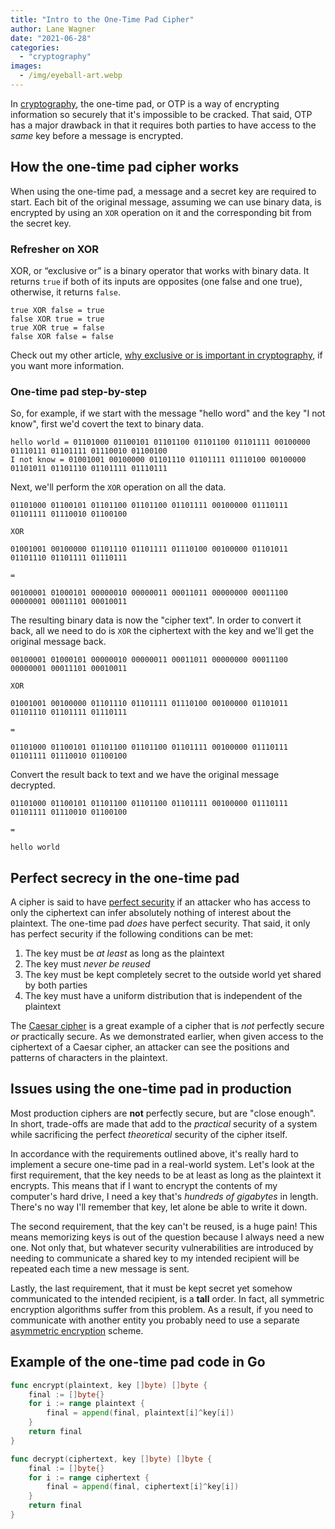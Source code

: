 ```yaml
---
title: "Intro to the One-Time Pad Cipher"
author: Lane Wagner
date: "2021-06-28"
categories: 
  - "cryptography"
images:
  - /img/eyeball-art.webp
---
```


In [cryptography](/cryptography/what-is-cryptography/), the one-time pad, or OTP is a way of encrypting information so securely that it's impossible to be cracked. That said, OTP has a major drawback in that it requires both parties to have access to the _same_ key before a message is encrypted.

## How the one-time pad cipher works

When using the one-time pad, a message and a secret key are required to start. Each bit of the original message, assuming we can use binary data, is encrypted by using an `XOR` operation on it and the corresponding bit from the secret key.

### Refresher on XOR

XOR, or “exclusive or” is a binary operator that works with binary data. It returns `true` if both of its inputs are opposites (one false and one true), otherwise, it returns `false`.

```
true XOR false = true
false XOR true = true
true XOR true = false
false XOR false = false
```

Check out my other article, [why exclusive or is important in cryptography](/cryptography/why-xor-in-cryptography/), if you want more information.

### One-time pad step-by-step

So, for example, if we start with the message "hello word" and the key "I not know", first we'd covert the text to binary data.

```
hello world = 01101000 01100101 01101100 01101100 01101111 00100000 01110111 01101111 01110010 01100100
I not know = 01001001 00100000 01101110 01101111 01110100 00100000 01101011 01101110 01101111 01110111
```

Next, we'll perform the `XOR` operation on all the data.

```
01101000 01100101 01101100 01101100 01101111 00100000 01110111 01101111 01110010 01100100

XOR

01001001 00100000 01101110 01101111 01110100 00100000 01101011 01101110 01101111 01110111

=

00100001 01000101 00000010 00000011 00011011 00000000 00011100 00000001 00011101 00010011
```

The resulting binary data is now the "cipher text". In order to convert it back, all we need to do is `XOR` the ciphertext with the key and we'll get the original message back.

```
00100001 01000101 00000010 00000011 00011011 00000000 00011100 00000001 00011101 00010011

XOR

01001001 00100000 01101110 01101111 01110100 00100000 01101011 01101110 01101111 01110111

=

01101000 01100101 01101100 01101100 01101111 00100000 01110111 01101111 01110010 01100100
```

Convert the result back to text and we have the original message decrypted.

```
01101000 01100101 01101100 01101100 01101111 00100000 01110111 01101111 01110010 01100100

=

hello world
```

## Perfect secrecy in the one-time pad

A cipher is said to have [perfect security](https://en.wikipedia.org/wiki/Information-theoretic_security#Security_levels) if an attacker who has access to only the ciphertext can infer absolutely nothing of interest about the plaintext. The one-time pad _does_ have perfect security. That said, it only has perfect security if the following conditions can be met:

1. The key must be _at least_ as long as the plaintext
2. The key must _never be reused_
3. The key must be kept completely secret to the outside world yet shared by both parties
4. The key must have a uniform distribution that is independent of the plaintext

The [Caesar cipher](https://en.wikipedia.org/wiki/Caesar_cipher) is a great example of a cipher that is _not_ perfectly secure _or_ practically secure. As we demonstrated earlier, when given access to the ciphertext of a Caesar cipher, an attacker can see the positions and patterns of characters in the plaintext.

## Issues using the one-time pad in production

Most production ciphers are **not** perfectly secure, but are "close enough". In short, trade-offs are made that add to the _practical_ security of a system while sacrificing the perfect _theoretical_ security of the cipher itself.

In accordance with the requirements outlined above, it's really hard to implement a secure one-time pad in a real-world system. Let's look at the first requirement, that the key needs to be at least as long as the plaintext it encrypts. This means that if I want to encrypt the contents of my computer's hard drive, I need a key that's _hundreds of gigabytes_ in length. There's no way I'll remember that key, let alone be able to write it down.

The second requirement, that the key can't be reused, is a huge pain! This means memorizing keys is out of the question because I always need a new one. Not only that, but whatever security vulnerabilities are introduced by needing to communicate a shared key to my intended recipient will be repeated each time a new message is sent.

Lastly, the last requirement, that it must be kept secret yet somehow communicated to the intended recipient, is a **tall** order. In fact, all symmetric encryption algorithms suffer from this problem. As a result, if you need to communicate with another entity you probably need to use a separate [asymmetric encryption](/cryptography/very-basic-intro-to-pgp-gpg/#sym-vs-asym) scheme.

## Example of the one-time pad code in Go

```go
func encrypt(plaintext, key []byte) []byte {
	final := []byte{}
	for i := range plaintext {
		final = append(final, plaintext[i]^key[i])
	}
	return final
}

func decrypt(ciphertext, key []byte) []byte {
	final := []byte{}
	for i := range ciphertext {
		final = append(final, ciphertext[i]^key[i])
	}
	return final
}
```

